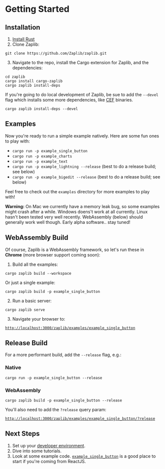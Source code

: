# Getting Started

## Installation

1. [Install Rust](https://www.rust-lang.org/tools/install)
2. Clone Zaplib:

```
git clone https://github.com/Zaplib/zaplib.git
```

3. Navigate to the repo, install the Cargo extension for Zaplib, and the dependencies:

```
cd zaplib
cargo install cargo-zaplib
cargo zaplib install-deps
```

If you're going to do local development of Zaplib, be sue to add the `--devel` flag which installs some more dependencies, like [CEF](./cef.md) binaries.

```
cargo zaplib install-deps --devel
```

## Examples

Now you're ready to run a simple example natively. Here are some fun ones to play with:
* `cargo run -p example_single_button`
* `cargo run -p example_charts`
* `cargo run -p example_text`
* `cargo run -p example_lightning --release` (best to do a release build; see below)
* `cargo run -p example_bigedit --release` (best to do a release build; see below)

Feel free to check out the `examples` directory for more examples to play with!

**Warning:** On Mac we currently have a memory leak bug, so some examples might crash after a while. Windows doens't work at all currently. Linux hasn't been tested very well recently. WebAssembly (below) should generally work well though. Early alpha software.. stay tuned!

##  WebAssembly Build

Of course, Zaplib is a WebAssembly framework, so let's run these in **Chrome** (more browser support coming soon):

1. Build all the examples:
   
```
cargo zaplib build --workspace
```

Or just a single example:

```
cargo zaplib build -p example_single_button
```

2. Run a basic server:

```
cargo zaplib serve
```

3. Navigate your browser to: 

[`http://localhost:3000/zaplib/examples/example_single_button`](http://localhost:3000/zaplib/examples/example_single_button)

## Release Build

For a more performant build, add the `--release` flag, e.g.:


### Native

```
cargo run -p example_single_button --release
```

### WebAssembly

```
cargo zaplib build -p example_single_button --release
```

You'll also need to add the `?release` query param:

[`http://localhost:3000/zaplib/examples/example_single_button/?release`](http://localhost:3000/zaplib/examples/example_single_button/?release)


## Next Steps

1. Set up your [developer environment](./developer_environment.html).
2. Dive into some tutorials.
3. Look at some example code. [`example_single_button`](https://github.com/Zaplib/zaplib/blob/main/zaplib/examples/example_single_button/src/single_button.rs) is a good place to start if you're coming from ReactJS.
